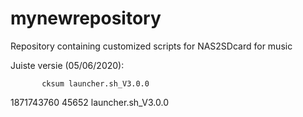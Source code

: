 # mynewrepository
Repository containing customized scripts for NAS2SDcard for music 

Juiste versie (05/06/2020):

           cksum launcher.sh_V3.0.0
1871743760 45652 launcher.sh_V3.0.0

